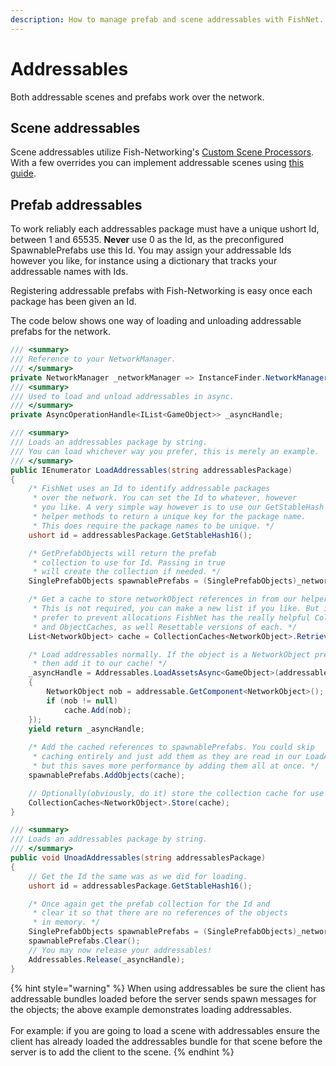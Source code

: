 ```yaml
---
description: How to manage prefab and scene addressables with FishNet.
---
```


# Addressables

Both addressable scenes and prefabs work over the network.

## Scene addressables

Scene addressables utilize Fish-Networking's [Custom Scene Processors](scene-management/custom-scene-processors/). With a few overrides you can implement addressable scenes using [this guide](scene-management/custom-scene-processors/addressables.md).

## Prefab addressables

To work reliably each addressables package must have a unique ushort Id, between 1 and 65535. **Never** use 0 as the Id, as the preconfigured SpawnablePrefabs use this Id. You may assign your addressable Ids however you like, for instance using a dictionary that tracks your addressable names with Ids.

Registering addressable prefabs with Fish-Networking is easy once each package has been given an Id.

The code below shows one way of loading and unloading addressable prefabs for the network.

```csharp
/// <summary>
/// Reference to your NetworkManager.
/// </summary>
private NetworkManager _networkManager => InstanceFinder.NetworkManager;
/// <summary>
/// Used to load and unload addressables in async.
/// </summary>
private AsyncOperationHandle<IList<GameObject>> _asyncHandle;

/// <summary>
/// Loads an addressables package by string.
/// You can load whichever way you prefer, this is merely an example.
/// </summary>
public IEnumerator LoadAddressables(string addressablesPackage)
{
    /* FishNet uses an Id to identify addressable packages
     * over the network. You can set the Id to whatever, however
     * you like. A very simple way however is to use our GetStableHash
     * helper methods to return a unique key for the package name.
     * This does require the package names to be unique. */
    ushort id = addressablesPackage.GetStableHash16();

    /* GetPrefabObjects will return the prefab
     * collection to use for Id. Passing in true
     * will create the collection if needed. */
    SinglePrefabObjects spawnablePrefabs = (SinglePrefabObjects)_networkManager.GetPrefabObjects<SinglePrefabObjects>(id, true);

    /* Get a cache to store networkObject references in from our helper object pool.
     * This is not required, you can make a new list if you like. But if you
     * prefer to prevent allocations FishNet has the really helpful CollectionCaches
     * and ObjectCaches, as well Resettable versions of each. */
    List<NetworkObject> cache = CollectionCaches<NetworkObject>.RetrieveList();

    /* Load addressables normally. If the object is a NetworkObject prefab
     * then add it to our cache! */
    _asyncHandle = Addressables.LoadAssetsAsync<GameObject>(addressablesPackage, addressable =>
    {
        NetworkObject nob = addressable.GetComponent<NetworkObject>();
        if (nob != null)
            cache.Add(nob);
    });
    yield return _asyncHandle;
    
    /* Add the cached references to spawnablePrefabs. You could skip
     * caching entirely and just add them as they are read in our LoadAssetsAsync loop
     * but this saves more performance by adding them all at once. */
    spawnablePrefabs.AddObjects(cache);

    // Optionally(obviously, do it) store the collection cache for use later. We really don't like garbage!
    CollectionCaches<NetworkObject>.Store(cache);
}

/// <summary>
/// Loads an addressables package by string.
/// </summary>
public void UnoadAddressables(string addressablesPackage)
{
    // Get the Id the same was as we did for loading.
    ushort id = addressablesPackage.GetStableHash16();

    /* Once again get the prefab collection for the Id and
     * clear it so that there are no references of the objects
     * in memory. */
    SinglePrefabObjects spawnablePrefabs = (SinglePrefabObjects)_networkManager.GetPrefabObjects<SinglePrefabObjects>(id, true);
    spawnablePrefabs.Clear();
    // You may now release your addressables!
    Addressables.Release(_asyncHandle);
}
```

{% hint style="warning" %}
When using addressables be sure the client has addressable bundles loaded before the server sends spawn messages for the objects; the above example demonstrates loading addressables.\
\
For example: if you are going to load a scene with addressables ensure the client has already loaded the addressables bundle for that scene before the server is to add the client to the scene.
{% endhint %}

